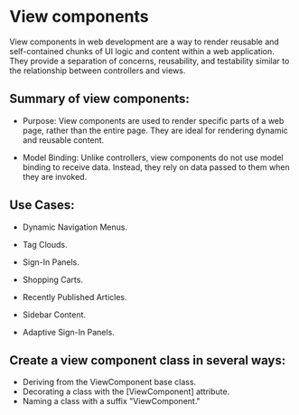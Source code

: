 # View components
View components in web development are a way to render reusable and self-contained chunks of UI logic and content within a web application. 
They provide a separation of concerns, reusability, and testability similar to the relationship between controllers and views. 

## Summary of view components:

* Purpose: View components are used to render specific parts of a web page, rather than the entire page. They are ideal for rendering dynamic and reusable content.

* Model Binding: Unlike controllers, view components do not use model binding to receive data. Instead, they rely on data passed to them when they are invoked.

## Use Cases:

- Dynamic Navigation Menus.

- Tag Clouds.

- Sign-In Panels.

- Shopping Carts.

- Recently Published Articles.

- Sidebar Content.

- Adaptive Sign-In Panels.

## Create a view component class in several ways:

- Deriving from the ViewComponent base class.
- Decorating a class with the [ViewComponent] attribute.
- Naming a class with a suffix "ViewComponent."
